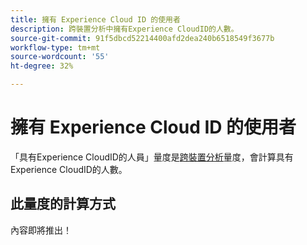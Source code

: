 ```yaml
---
title: 擁有 Experience Cloud ID 的使用者
description: 跨裝置分析中擁有Experience CloudID的人數。
source-git-commit: 91f5dbcd52214400afd2dea240b6518549f3677b
workflow-type: tm+mt
source-wordcount: '55'
ht-degree: 32%

---
```


# 擁有 Experience Cloud ID 的使用者

「具有Experience CloudID的人員」量度是[跨裝置分析](../cda/overview.md)量度，會計算具有Experience CloudID的人數。

## 此量度的計算方式

內容即將推出！
